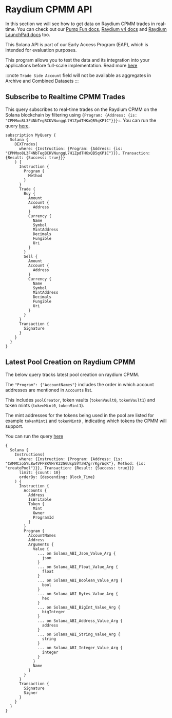 # Raydium CPMM API

In this section we will see how to get data on Raydium CPMM trades in real-time. You can check out our [Pump Fun docs](https://docs.bitquery.io/docs/examples/Solana/Pump-Fun-API/), [Raydium v4 docs](https://docs.bitquery.io/docs/examples/Solana/Solana-Raydium-DEX-API/) and [Raydium LaunchPad docs](https://docs.bitquery.io/docs/examples/Solana/launchpad-raydium/) too.

This Solana API is part of our Early Access Program (EAP), which is intended for evaluation purposes.

This program allows you to test the data and its integration into your applications before full-scale implementation. Read more [here](https://docs.bitquery.io/docs/graphql/dataset/EAP/)

:::note
`Trade Side Account` field will not be available as aggregates in Archive and Combined Datasets
:::

<head>
<meta name="title" content="Raydium CPMM API - Monitor Solana Liquidity Pools & Trading Activity"/>
<meta name="description" content="Access real-time data on Raydium's (CPMM) on Solana. Use our API to track liquidity pools, trades, and more."/>
<meta name="robots" content="index, follow"/>
<meta http-equiv="Content-Type" content="text/html; charset=utf-8"/>
<meta name="language" content="English"/>

<!-- Open Graph / Facebook -->

<meta property="og:type" content="website" />
<meta
  property="og:title"
  content="Raydium CPMM API - Real-Time Solana Liquidity Pools & Trades"
/>
<meta
  property="og:description"
  content="Get up-to-date information on Raydium's CPMM on Solana. Use our API to monitor liquidity pools and trading activities."
/>

<!-- Twitter -->

<meta property="twitter:card" content="summary_large_image" />
<meta property="twitter:title" content="Raydium CPMM API - Monitor Solana Liquidity Pools & Trading Activity" />
<meta property="twitter:description" content="Access real-time data on Raydium's CPMM on Solana. Use our API to track liquidity pools, trades, and more." />
</head>

## Subscribe to Realtime CPMM Trades

This query subscribes to real-time trades on the Raydium CPMM on the Solana blockchain by filtering using `{Program: {Address: {is: "CPMMoo8L3F4NbTegBCKVNunggL7H1ZpdTHKxQB5qKP1C"}}}:`.
You can run the query [here](https://ide.bitquery.io/CPMM-trades).

```
subscription MyQuery {
  Solana {
    DEXTrades(
      where: {Instruction: {Program: {Address: {is: "CPMMoo8L3F4NbTegBCKVNunggL7H1ZpdTHKxQB5qKP1C"}}}, Transaction: {Result: {Success: true}}}
    ) {
      Instruction {
        Program {
          Method
        }
      }
      Trade {
        Buy {
          Amount
          Account {
            Address
          }
          Currency {
            Name
            Symbol
            MintAddress
            Decimals
            Fungible
            Uri
          }
        }
        Sell {
          Amount
          Account {
            Address
          }
          Currency {
            Name
            Symbol
            MintAddress
            Decimals
            Fungible
            Uri
          }
        }
      }
      Transaction {
        Signature
      }
    }
  }
}

```

## Latest Pool Creation on Raydium CPMM

The below query tracks latest pool creation on raydium CPMM.

The `"Program": {"AccountNames"}` includes the order in which account addresses are mentioned in `Accounts` list.

This includes `poolCreator`, token vaults (`tokenVault0`, `tokenVault1`) and token mints (`tokenMint0`, `tokenMint1`).

The mint addresses for the tokens being used in the pool are listed for example `tokenMint1` and `tokenMint0` , indicating which tokens the CPMM will support.

You can run the query [here](https://ide.bitquery.io/CPMM-pools-created_1)

```
{
  Solana {
    Instructions(
      where: {Instruction: {Program: {Address: {is: "CAMMCzo5YL8w4VFF8KVHrK22GGUsp5VTaW7grrKgrWqK"}, Method: {is: "createPool"}}}, Transaction: {Result: {Success: true}}}
      limit: {count: 10}
      orderBy: {descending: Block_Time}
    ) {
      Instruction {
        Accounts {
          Address
          IsWritable
          Token {
            Mint
            Owner
            ProgramId
          }
        }
        Program {
          AccountNames
          Address
          Arguments {
            Value {
              ... on Solana_ABI_Json_Value_Arg {
                json
              }
              ... on Solana_ABI_Float_Value_Arg {
                float
              }
              ... on Solana_ABI_Boolean_Value_Arg {
                bool
              }
              ... on Solana_ABI_Bytes_Value_Arg {
                hex
              }
              ... on Solana_ABI_BigInt_Value_Arg {
                bigInteger
              }
              ... on Solana_ABI_Address_Value_Arg {
                address
              }
              ... on Solana_ABI_String_Value_Arg {
                string
              }
              ... on Solana_ABI_Integer_Value_Arg {
                integer
              }
            }
            Name
          }
        }
      }
      Transaction {
        Signature
        Signer
      }
    }
  }
}

```
